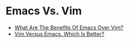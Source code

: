 # Emacs Vs. Vim
- [What Are The Benefits Of Emacs Over Vim?](https://youtu.be/kRkp-uJTK7s)
- [Vim Versus Emacs. Which Is Better?](https://youtu.be/VaBdlcYaZLQ)
